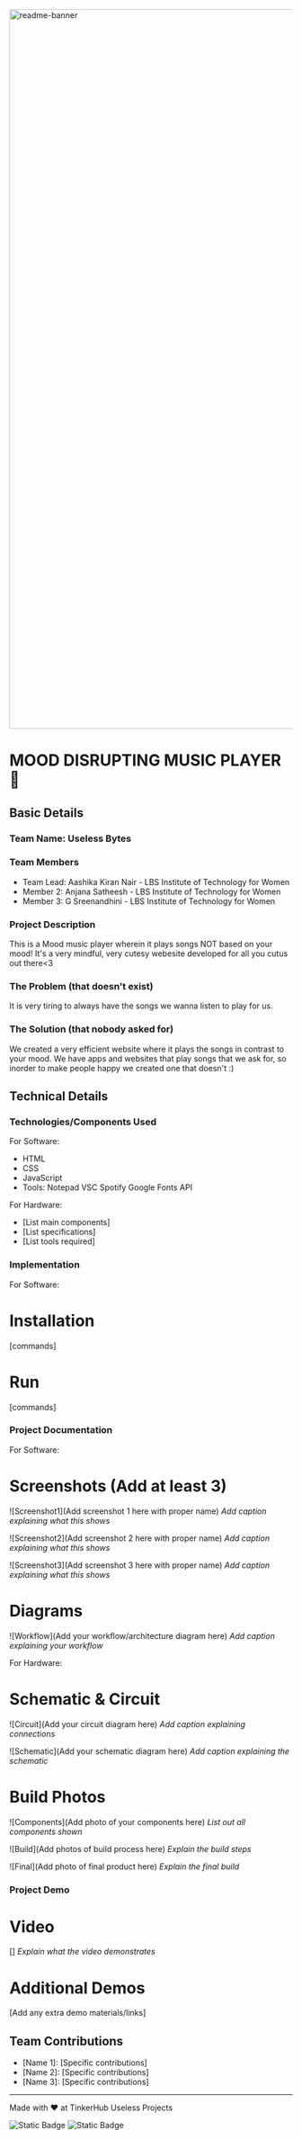 <img width="1280" alt="readme-banner" src="https://github.com/user-attachments/assets/35332e92-44cb-425b-9dff-27bcf1023c6c">

# MOOD DISRUPTING MUSIC PLAYER 🎯


## Basic Details
### Team Name: Useless Bytes


### Team Members
- Team Lead: Aashika Kiran Nair - LBS Institute of Technology for Women 
- Member 2: Anjana Satheesh - LBS Institute of Technology for Women 
- Member 3: G Sreenandhini - LBS Institute of Technology for Women 

### Project Description
This is a Mood music player wherein it plays songs NOT based on your mood! It's a very mindful, very cutesy webesite developed for all you cutus out there<3

### The Problem (that doesn't exist)
It is very tiring to always have the songs we wanna listen to play for us.

### The Solution (that nobody asked for)
We created a very efficient website where it plays the songs in contrast to your mood. We have apps and websites that play songs that we ask for, so inorder to make people happy we created one that doesn't :)

## Technical Details
### Technologies/Components Used
For Software:
- HTML
- CSS
- JavaScript
- Tools:
  Notepad
  VSC
  Spotify
  Google Fonts API


For Hardware:
- [List main components]
- [List specifications]
- [List tools required]

### Implementation
For Software:
# Installation
[commands]

# Run
[commands]

### Project Documentation
For Software:

# Screenshots (Add at least 3)
![Screenshot1](Add screenshot 1 here with proper name)
*Add caption explaining what this shows*

![Screenshot2](Add screenshot 2 here with proper name)
*Add caption explaining what this shows*

![Screenshot3](Add screenshot 3 here with proper name)
*Add caption explaining what this shows*

# Diagrams
![Workflow](Add your workflow/architecture diagram here)
*Add caption explaining your workflow*

For Hardware:

# Schematic & Circuit
![Circuit](Add your circuit diagram here)
*Add caption explaining connections*

![Schematic](Add your schematic diagram here)
*Add caption explaining the schematic*

# Build Photos
![Components](Add photo of your components here)
*List out all components shown*

![Build](Add photos of build process here)
*Explain the build steps*

![Final](Add photo of final product here)
*Explain the final build*

### Project Demo
# Video
[]
*Explain what the video demonstrates*

# Additional Demos
[Add any extra demo materials/links]

## Team Contributions
- [Name 1]: [Specific contributions]
- [Name 2]: [Specific contributions]
- [Name 3]: [Specific contributions]

---
Made with ❤️ at TinkerHub Useless Projects 

![Static Badge](https://img.shields.io/badge/TinkerHub-24?color=%23000000&link=https%3A%2F%2Fwww.tinkerhub.org%2F)
![Static Badge](https://img.shields.io/badge/UselessProject--24-24?link=https%3A%2F%2Fwww.tinkerhub.org%2Fevents%2FQ2Q1TQKX6Q%2FUseless%2520Projects)



